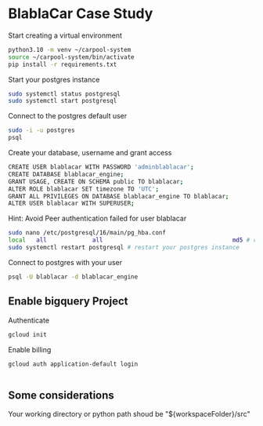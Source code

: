 # BlablaCar Case Study

Start creating a virtual environment
```bash
python3.10 -m venv ~/carpool-system
source ~/carpool-system/bin/activate 
pip install -r requirements.txt
```

Start your postgres instance
```bash
sudo systemctl status postgresql
sudo systemctl start postgresql
```

Connect to the postgres default user
```bash
sudo -i -u postgres
psql
```

Create your database, username and grant access
```bash
CREATE USER blablacar WITH PASSWORD 'adminblablacar';
CREATE DATABASE blablacar_engine;
GRANT USAGE, CREATE ON SCHEMA public TO blablacar;
ALTER ROLE blablacar SET timezone TO 'UTC';
GRANT ALL PRIVILEGES ON DATABASE blablacar_engine TO blablacar;
ALTER USER blablacar WITH SUPERUSER;
```

Hint: Avoid Peer authentication failed for user blablacar
```bash
sudo nano /etc/postgresql/16/main/pg_hba.conf
local   all             all                                     md5 # change this line (change peer to md5)
sudo systemctl restart postgresql # restart your postgres instance
```

Connect to postgres with your user
```bash
psql -U blablacar -d blablacar_engine
```


## Enable bigquery Project

Authenticate
```bash
gcloud init
```

Enable billing
```bash
gcloud auth application-default login
```

```bash
```


## Some considerations

Your working directory or python path shoud be "${workspaceFolder}/src"